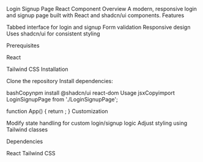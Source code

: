 Login Signup Page React Component
Overview
A modern, responsive login and signup page built with React and shadcn/ui components.
Features

Tabbed interface for login and signup
Form validation
Responsive design
Uses shadcn/ui for consistent styling

Prerequisites

React

Tailwind CSS
Installation

Clone the repository
Install dependencies:

bashCopynpm install @shadcn/ui react-dom
Usage
jsxCopyimport LoginSignupPage from './LoginSignupPage';

function App() {
  return <LoginSignupPage />;
}
Customization

Modify state handling for custom login/signup logic
Adjust styling using Tailwind classes

Dependencies

React
Tailwind CSS
